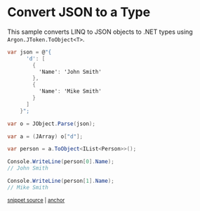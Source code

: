 # Convert JSON to a Type

This sample converts LINQ to JSON objects to .NET types using `Argon.JToken.ToObject<T>`.

<!-- snippet: ToObjectComplex -->
<a id='snippet-toobjectcomplex'></a>
```cs
var json = @"{
      'd': [
        {
          'Name': 'John Smith'
        },
        {
          'Name': 'Mike Smith'
        }
      ]
    }";

var o = JObject.Parse(json);

var a = (JArray) o["d"];

var person = a.ToObject<IList<Person>>();

Console.WriteLine(person[0].Name);
// John Smith

Console.WriteLine(person[1].Name);
// Mike Smith
```
<sup><a href='/src/Tests/Documentation/Samples/Linq/ToObjectComplex.cs#L21-L46' title='Snippet source file'>snippet source</a> | <a href='#snippet-toobjectcomplex' title='Start of snippet'>anchor</a></sup>
<!-- endSnippet -->
